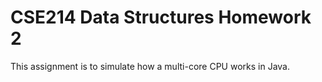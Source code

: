 # CSE214 Data Structures Homework 2

This assignment is to simulate how a multi-core CPU works in Java. 
